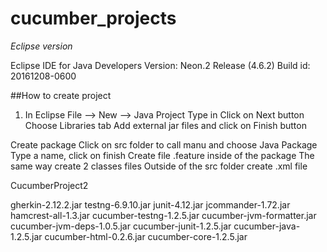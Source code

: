 # cucumber_projects
*Eclipse version*

Eclipse IDE for Java Developers
Version: Neon.2 Release (4.6.2)
Build id: 20161208-0600

##How to create project

1. In Eclipse
File --> New --> Java Project
Type in <Project Name>
Click on Next button 
Choose Libraries tab
Add external jar files and click on Finish button

Create package
Click on src folder to call manu and choose Java Package
Type a name, click on finish
Create file <name>.feature inside of the package
The same way create 2 classes files
Outside of the src folder create <name>.xml file

CucumberProject2

gherkin-2.12.2.jar
testng-6.9.10.jar
junit-4.12.jar
jcommander-1.72.jar
hamcrest-all-1.3.jar
cucumber-testng-1.2.5.jar
cucumber-jvm-formatter.jar
cucumber-jvm-deps-1.0.5.jar
cucumber-junit-1.2.5.jar
cucumber-java-1.2.5.jar
cucumber-html-0.2.6.jar
cucumber-core-1.2.5.jar
